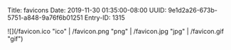 Title: favicons
Date: 2019-11-30 01:35:00-08:00
UUID: 9e1d2a26-673b-5751-a848-9a76f6b01251
Entry-ID: 1315

![](/favicon.ico "ico" | /favicon.png "png" | /favicon.jpg "jpg" | /favicon.gif "gif")
